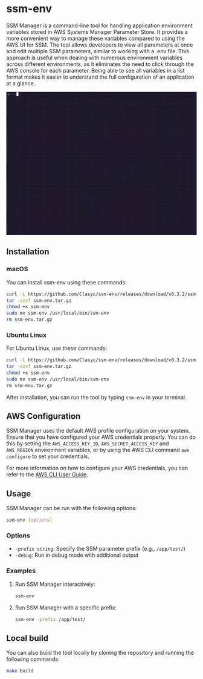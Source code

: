 # ssm-env

SSM Manager is a command-line tool for handling application environment variables stored in AWS Systems Manager 
Parameter Store. It provides a more convenient way to manage these variables compared to using the AWS UI for SSM. 
The tool allows developers to view all parameters at once and edit multiple SSM parameters, similar to working with
a .env file. This approach is useful when dealing with numerous environment variables across different environments,
as it eliminates the need to click through the AWS console for each parameter. Being able to see all variables in a 
list format makes it easier to understand the full configuration of an application at a glance.

![demo.gif](demo.gif)

## Installation

### macOS

You can install ssm-env using these commands:

```bash
curl -L https://github.com/Clasyc/ssm-env/releases/download/v0.3.2/ssm-env-v0.3.2-darwin-amd64.tar.gz -o ssm-env.tar.gz
tar -xzvf ssm-env.tar.gz
chmod +x ssm-env
sudo mv ssm-env /usr/local/bin/ssm-env
rm ssm-env.tar.gz
```

### Ubuntu Linux

For Ubuntu Linux, use these commands:

```bash
curl -L https://github.com/Clasyc/ssm-env/releases/download/v0.3.2/ssm-env-v0.3.2-linux-amd64.tar.gz -o ssm-env.tar.gz
tar -xzvf ssm-env.tar.gz
chmod +x ssm-env
sudo mv ssm-env /usr/local/bin/ssm-env
rm ssm-env.tar.gz
```

After installation, you can run the tool by typing `ssm-env` in your terminal.

## AWS Configuration

SSM Manager uses the default AWS profile configuration on your system. Ensure that you have configured your AWS credentials properly. You can do this by setting the `AWS_ACCESS_KEY_ID`, `AWS_SECRET_ACCESS_KEY` and `AWS_REGION` environment variables, or by using the AWS CLI command `aws configure` to set your credentials.

For more information on how to configure your AWS credentials, you can refer to the [AWS CLI User Guide](https://docs.aws.amazon.com/cli/latest/userguide/cli-configure-files.html).

## Usage

SSM Manager can be run with the following options:

```bash
ssm-env [options]
```

### Options

- `-prefix string`: Specify the SSM parameter prefix (e.g., `/app/test/`)
- `-debug`: Run in debug mode with additional output

### Examples

1. Run SSM Manager interactively:
   ```bash
   ssm-env
   ```

2. Run SSM Manager with a specific prefix:
   ```bash
   ssm-env -prefix /app/test/
   ```
   
## Local build

You can also build the tool locally by cloning the repository and running the following commands:

```bash
make build
```